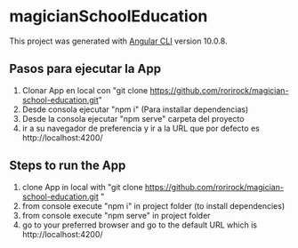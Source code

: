 # magicianSchoolEducation
This project was generated with [Angular CLI](https://github.com/angular/angular-cli) version 10.0.8.

## Pasos para ejecutar la App
1. Clonar App en local con "git clone https://github.com/rorirock/magician-school-education.git"
2. Desde consola ejecutar "npm i" (Para installar dependencias)
3. Desde la consola ejecutar "npm serve" carpeta del proyecto
4. ir a su navegador de preferencia y ir a la URL que por defecto es http://localhost:4200/

## Steps to run the App
1. clone App in local with "git clone https://github.com/rorirock/magician-school-education.git "
2. from console execute "npm i" in project folder (to install dependencies)
3. from console execute "npm serve" in  project folder 
4. go to your preferred browser and go to the default URL which is http://localhost:4200/